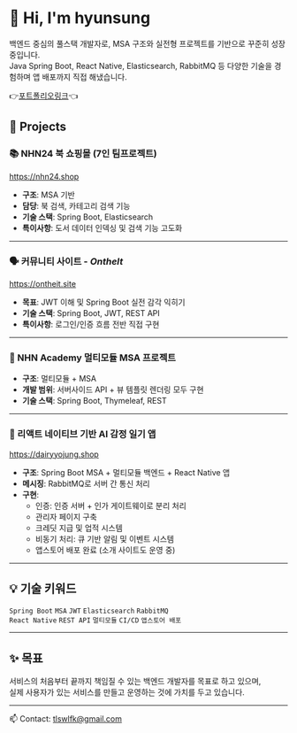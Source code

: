 # 👋 Hi, I'm hyunsung

백엔드 중심의 풀스택 개발자로, MSA 구조와 실전형 프로젝트를 기반으로 꾸준히 성장 중입니다.  
Java Spring Boot, React Native, Elasticsearch, RabbitMQ 등 다양한 기술을 경험하며 앱 배포까지 직접 해냈습니다.

👉[포트폴리오링크](https://grizzled-asp-d3f.notion.site/Portfolio-21381d4347e080019addfd8131912ceb?source=copy_link)👈


## 🧩 Projects

### 📚 NHN24 북 쇼핑몰 (7인 팀프로젝트)
https://nhn24.shop
- **구조**: MSA 기반
- **담당**: 북 검색, 카테고리 검색 기능
- **기술 스택**: Spring Boot, Elasticsearch
- **특이사항**: 도서 데이터 인덱싱 및 검색 기능 고도화

---

### 🗣️ 커뮤니티 사이트 - *OntheIt*
https://ontheit.site
- **목표**: JWT 이해 및 Spring Boot 실전 감각 익히기
- **기술 스택**: Spring Boot, JWT, REST API
- **특이사항**: 로그인/인증 흐름 전반 직접 구현

---

### 🏢 NHN Academy 멀티모듈 MSA 프로젝트
- **구조**: 멀티모듈 + MSA
- **개발 범위**: 서버사이드 API + 뷰 템플릿 렌더링 모두 구현
- **기술 스택**: Spring Boot, Thymeleaf, REST

---

### 📱 리액트 네이티브 기반 AI 감정 일기 앱
https://dairyyojung.shop
- **구조**: Spring Boot MSA + 멀티모듈 백엔드 + React Native 앱
- **메시징**: RabbitMQ로 서버 간 통신 처리
- **구현**:
  - 인증: 인증 서버 + 인가 게이트웨이로 분리 처리
  - 관리자 페이지 구축
  - 크레딧 지급 및 업적 시스템
  - 비동기 처리: 큐 기반 알림 및 이벤트 시스템
  - 앱스토어 배포 완료 (소개 사이트도 운영 중)

---

## 💡 기술 키워드

`Spring Boot` `MSA` `JWT` `Elasticsearch` `RabbitMQ`  
`React Native` `REST API` `멀티모듈` `CI/CD` `앱스토어 배포`

---

## ✨ 목표

서비스의 처음부터 끝까지 책임질 수 있는 백엔드 개발자를 목표로 하고 있으며,  
실제 사용자가 있는 서비스를 만들고 운영하는 것에 가치를 두고 있습니다.

---

📫 Contact: tlswlfk@gmail.com

